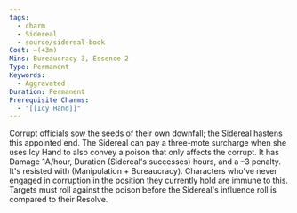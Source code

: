 ```yaml
---
tags:
  - charm
  - Sidereal
  - source/sidereal-book
Cost: —(+3m)
Mins: Bureaucracy 3, Essence 2
Type: Permanent
Keywords:
  - Aggravated
Duration: Permanent
Prerequisite Charms:
  - "[[Icy Hand]]"
---
```

Corrupt officials sow the seeds of their own downfall; the Sidereal hastens this appointed end. The Sidereal can pay a three-mote surcharge when she uses Icy Hand to also convey a poison that only affects the corrupt. It has Damage 1A/hour, Duration (Sidereal's successes) hours, and a –3 penalty. It's resisted with (Manipulation + Bureaucracy). Characters who've never engaged in corruption in the position they currently hold are immune to this. Targets must roll against the poison before the Sidereal's influence roll is compared to their Resolve.